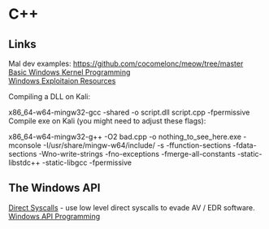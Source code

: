 # C++     
## Links   
Mal dev examples: https://github.com/cocomelonc/meow/tree/master   
[Basic Windows Kernel Programming](https://github.com/raminfp/basicwindowskernelprogramming)     
[Windows Exploitaion Resources](https://github.com/FULLSHADE/WindowsExploitationResources)   

Compiling a DLL on Kali:        

  x86_64-w64-mingw32-gcc -shared -o script.dll script.cpp -fpermissive    
Compile exe on Kali (you might need to adjust these flags):     

  x86_64-w64-mingw32-g++ -O2 bad.cpp -o nothing_to_see_here.exe -mconsole -I/usr/share/mingw-w64/include/ -s -ffunction-sections -fdata-sections -Wno-write-strings -fno-exceptions -fmerge-all-constants -static-libstdc++ -static-libgcc -fpermissive
   
  
## The Windows API    
[Direct Syscalls](https://github.com/VirtualAlllocEx/Direct-Syscalls-A-journey-from-high-to-low/tree/main) - use low level direct syscalls to evade AV / EDR software.         
[Windows API Programming](https://caiorss.github.io/C-Cpp-Notes/WindowsAPI-cpp.html#orge9d5c6d)        
